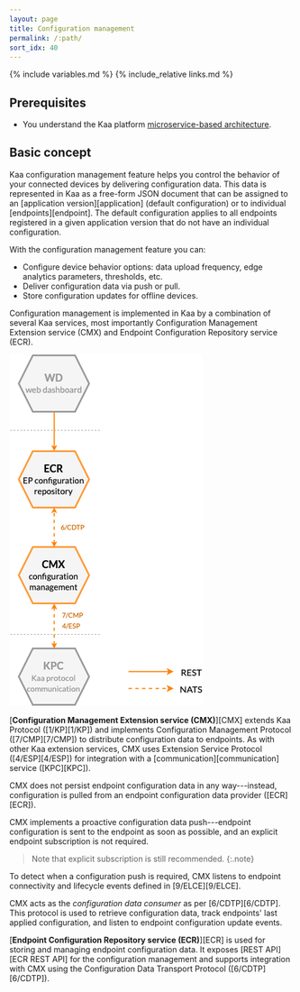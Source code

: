 ```yaml
---
layout: page
title: Configuration management
permalink: /:path/
sort_idx: 40
---
```


{% include variables.md %}
{% include_relative links.md %}


## Prerequisites

- You understand the Kaa platform [microservice-based architecture]({{root_url}}Architecture-overview/).


## Basic concept

Kaa configuration management feature helps you control the behavior of your connected devices by delivering configuration data.
This data is represented in Kaa as a free-form JSON document that can be assigned to an [application version][application] (default configuration) or to individual [endpoints][endpoint].
The default configuration applies to all endpoints registered in a given application version that do not have an individual configuration.

With the configuration management feature you can:
- Configure device behavior options: data upload frequency, edge analytics parameters, thresholds, etc.
- Deliver configuration data via push or pull.
- Store configuration updates for offline devices.

Configuration management is implemented in Kaa by a combination of several Kaa services, most importantly Configuration Management Extension service (CMX) and Endpoint Configuration Repository service (ECR).

<!-- TODO: redraw -->
![Configuration management services](configuration-management.png)


[**Configuration Management Extension service (CMX)**][CMX] extends Kaa Protocol ([1/KP][1/KP]) and implements Configuration Management Protocol ([7/CMP][7/CMP]) to distribute configuration data to endpoints.
As with other Kaa extension services, CMX uses Extension Service Protocol ([4/ESP][4/ESP]) for integration with a [communication][communication] service ([KPC][KPC]).

CMX does not persist endpoint configuration data in any way---instead, configuration is pulled from an endpoint configuration data provider ([ECR][ECR]).

CMX implements a proactive configuration data push---endpoint configuration is sent to the endpoint as soon as possible, and an explicit endpoint subscription is not required.

> Note that explicit subscription is still recommended.
{:.note}

To detect when a configuration push is required, CMX listens to endpoint connectivity and lifecycle events defined in [9/ELCE][9/ELCE].

CMX acts as the *configuration data consumer* as per [6/CDTP][6/CDTP].
This protocol is used to retrieve configuration data, track endpoints' last applied configuration, and listen to endpoint configuration update events.

[**Endpoint Configuration Repository service (ECR)**][ECR] is used for storing and managing endpoint configuration data.
It exposes [REST API][ECR REST API] for the configuration management and supports integration with CMX using the Configuration Data Transport Protocol ([6/CDTP][6/CDTP]).
